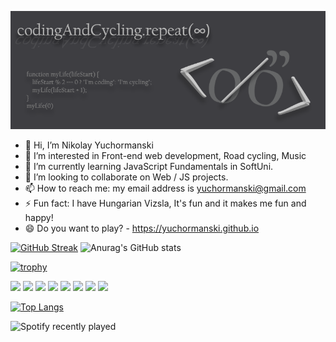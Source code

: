 <!-- 
https://github-readme-streak-stats.herokuapp.com/demo/
-->

<!--
**yuchormanski/yuchormanski** is a ✨ _special_ ✨ repository because its `README.md` (this file) appears on your GitHub profile.

Here are some ideas to get you started:
<! --### Hi there 👋 

- 🔭 I’m currently working on ...
- 🌱 I’m currently learning ...
- 👯 I’m looking to collaborate on ...
- 🤔 I’m looking for help with ...
- 💬 Ask me about ...
- 📫 How to reach me: ...
- 😄 Pronouns: ...
- ⚡ Fun fact: ...
-->
![MyLogo](https://github.com/yuchormanski/yuchormanski/blob/20cfd5405b09fbd479aab6489012d905f13d5d18/GitHubLogo2.png)

* 👋 Hi, I’m Nikolay Yuchormanski
* 👀 I’m interested in Front-end web development, Road cycling, Music
* 🌱 I’m currently learning JavaScript Fundamentals in SoftUni.
* 💞️ I’m looking to collaborate on Web / JS projects.
* 📫 How to reach me: my email address is yuchormanski@gmail.com
* ⚡ Fun fact: I have Hungarian Vizsla, It's fun and it makes me fun and happy!
* 😄 Do you want to play? - https://yuchormanski.github.io

[![GitHub Streak](https://github-readme-streak-stats.herokuapp.com?user=yuchormanski&theme=nord&hide_border=true&date_format=j%20M%5B%20Y%5D)](https://git.io/streak-stats)
![Anurag's GitHub stats](https://github-readme-stats.vercel.app/api?username=yuchormanski&show_icons=true&theme=nord&hide_border=true)

  [![trophy](https://github-profile-trophy.vercel.app/?username=yuchormanski)](https://github.com/yuchormanski/github-profile-trophy)

<div> <!-- https://devicon.dev/ -->
            <img src="https://cdn.jsdelivr.net/gh/devicons/devicon/icons/javascript/javascript-original.svg" width="5%"/>
            <img src="https://cdn.jsdelivr.net/gh/devicons/devicon/icons/html5/html5-original.svg" width="5%"/>
            <img src="https://cdn.jsdelivr.net/gh/devicons/devicon/icons/css3/css3-original.svg" width="5%"/>			
            <img src="https://cdn.jsdelivr.net/gh/devicons/devicon/icons/vscode/vscode-original.svg" width="5%"/>         
            <img src="https://cdn.jsdelivr.net/gh/devicons/devicon/icons/wordpress/wordpress-plain.svg" width="5%"/>         
            <img src="https://cdn.jsdelivr.net/gh/devicons/devicon/icons/github/github-original.svg" width="5%"/>        
            <img src="https://cdn.jsdelivr.net/gh/devicons/devicon/icons/filezilla/filezilla-plain.svg" width="5%"/>     
            <img src="https://cdn.jsdelivr.net/gh/devicons/devicon/icons/apache/apache-original.svg" width="5%"/>
</div>



[![Top Langs](https://github-readme-stats.vercel.app/api/top-langs/?username=yuchormanski&layout=compact&theme=nord&hide_border=true)](https://github.com/anuraghazra/github-readme-stats)

![Spotify recently played](https://spotify-recently-played-readme.vercel.app/api?user=11132923862)
